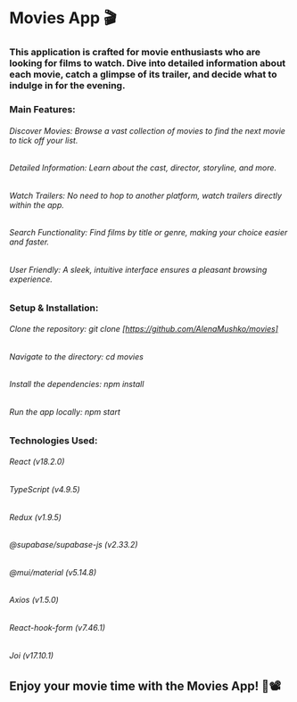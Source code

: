 
# Movies App 🎬
### This application is crafted for movie enthusiasts who are looking for films to watch. Dive into detailed information about each movie, catch a glimpse of its trailer, and decide what to indulge in for the evening.

### Main Features:
###### Discover Movies: Browse a vast collection of movies to find the next movie to tick off your list.
###### Detailed Information: Learn about the cast, director, storyline, and more.
###### Watch Trailers: No need to hop to another platform, watch trailers directly within the app.
###### Search Functionality: Find films by title or genre, making your choice easier and faster.
###### User Friendly: A sleek, intuitive interface ensures a pleasant browsing experience.

### Setup & Installation:
###### Clone the repository: git clone [https://github.com/AlenaMushko/movies]
###### Navigate to the directory: cd movies
###### Install the dependencies: npm install
###### Run the app locally: npm start

### Technologies Used:
###### React (v18.2.0)
###### TypeScript (v4.9.5)
###### Redux (v1.9.5)
###### @supabase/supabase-js (v2.33.2)
###### @mui/material (v5.14.8)
###### Axios (v1.5.0)
###### React-hook-form (v7.46.1)
###### Joi (v17.10.1)


## Enjoy your movie time with the Movies App! 🍿📽️
